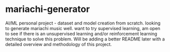 # mariachi-generator
AI/ML personal project - dataset and model creation from scratch. looking to generate mariachi music well. want to try supervised learning, am open to see if there is an unsupervised learning and/or reinforcement learning technique to solve this problem.
Will be adding a better README later with a detailed overview and methodology of this project.
